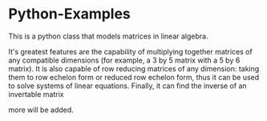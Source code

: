 # Python-Examples

This is a python class that models matrices in linear algebra.

It's greatest features are the capability of multiplying together matrices of any compatible dimensions (for example, a 3 by 5 matrix with a 5 by 6 matrix).
It is also capable of row reducing matrices of any dimension: taking them to row echelon form or reduced row echelon form, thus it can be used to solve systems of linear equations.
Finally, it can find the inverse of an invertable matrix

more will be added.
